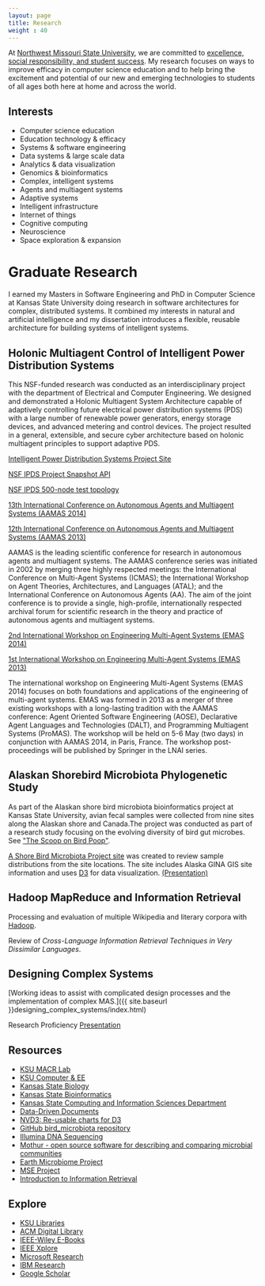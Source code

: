 ```yaml
---
layout: page
title: Research
weight : 40
---
```


<p class="message">
  At <a href="http://www.nwmissouri.edu/"> Northwest Missouri State University</a>, 
  we are committed to <a href="http://www.nwmissouri.edu/aboutus/mission.htm"> excellence, social responsibility, and student success</a>. 
  My research focuses on ways to improve efficacy in computer science education and to help bring the excitement and potential of our
   new and emerging technologies to students of all ages both here at home and across the world.
    
</p>

## Interests

*	Computer science education
*   Education technology & efficacy
*	Systems & software engineering
*	Data systems & large scale data
*	Analytics & data visualization
*	Genomics & bioinformatics
*	Complex, intelligent systems
*	Agents and multiagent systems
*	Adaptive systems
*   Intelligent infrastructure
*   Internet of things
*	Cognitive computing
*   Neuroscience
*   Space exploration & expansion

# Graduate Research

<p class="message">
  I earned my Masters in Software Engineering and PhD in Computer Science at Kansas State University doing research in software architectures for complex, distributed systems.  
  It combined my interests in natural and artificial intelligence and my dissertation introduces a flexible, reusable architecture for building systems of intelligent systems.
</p>

## Holonic Multiagent Control of Intelligent Power Distribution Systems

This NSF-funded research was conducted as an interdisciplinary project with the department of Electrical and Computer Engineering. We designed and demonstrated a Holonic Multiagent System Architecture capable of adaptively controlling future electrical power distribution systems (PDS) with a large number of renewable power generators, energy storage devices, and advanced metering and control devices. The project resulted in a general, extensible, and secure cyber architecture based on holonic multiagent principles to support adaptive PDS.

[Intelligent Power Distribution Systems Project Site](http://ipds.cis.ksu.edu)

[NSF IPDS Project Snapshot API](http://people.cis.ksu.edu/~dmcase/ipds/javadoc/index.html)

[NSF IPDS 500-node test topology](http://people.cis.ksu.edu/~dmcase/designing_complex_systems/index.html)

[13th International Conference on Autonomous Agents and Multiagent Systems (AAMAS 2014)](http://aamas2014.lip6.fr/)

[12th International Conference on Autonomous Agents and Multiagent Systems (AAMAS 2013)](http://aamas2013.cs.umn.edu/)

AAMAS is the leading scientific conference for research in autonomous agents and multiagent systems. The AAMAS conference series was initiated in 2002 by merging three highly respected meetings: the International Conference on Multi-Agent Systems (ICMAS); the International Workshop on Agent Theories, Architectures, and Languages (ATAL); and the International Conference on Autonomous Agents (AA). The aim of the joint conference is to provide a single, high-profile, internationally respected archival forum for scientific research in the theory and practice of autonomous agents and multiagent systems.

[2nd International Workshop on Engineering Multi-Agent Systems (EMAS 2014)](http://emas14.wordpress.com/)

[1st International Workshop on Engineering Multi-Agent Systems (EMAS 2013)](http://emas2013.otago.ac.nz/)

The international workshop on Engineering Multi-Agent Systems (EMAS 2014) focuses on both foundations and applications of the engineering of multi-agent systems. EMAS was formed in 2013 as a merger of three existing workshops with a long-lasting tradition with the AAMAS conference: Agent Oriented Software Engineering (AOSE), Declarative Agent Languages and Technologies (DALT), and Programming Multiagent Systems (ProMAS). The workshop will be held on 5-6 May (two days) in conjunction with AAMAS 2014, in Paris, France. The workshop post-proceedings will be published by Springer in the LNAI series.

## Alaskan Shorebird Microbiota Phylogenetic Study

As part of the Alaskan shore bird microbiota bioinformatics project at Kansas State University, avian fecal samples were collected from nine sites along the Alaskan shore and Canada.The project was conducted as part of a research study focusing on the evolving diversity of bird gut microbes. See ["The Scoop on Bird Poop"](http://phys.org/news/2013-05-scoop-bird-poop-evolving-diversity.html).

[A Shore Bird Microbiota Project site](http://ksucase.github.io/bird_microbiota) was created to review sample distributions from the site locations. The site includes Alaska GINA GIS site information and uses [D3](http://d3js.org/) for data visualization. [(Presentation)](http://ksucase.github.io/bird_microbiota/presentation/cisbio734_shorebird_microbiota_presentation.pdf)

## Hadoop MapReduce and Information Retrieval

Processing and evaluation of multiple Wikipedia and literary corpora with [Hadoop](http://hadoop.apache.org/).

Review of _Cross-Language Information Retrieval Techniques in Very Dissimilar Languages_.

## Designing Complex Systems

[Working ideas to assist with complicated design processes and the implementation of complex MAS.]({{ site.baseurl }}designing_complex_systems/index.html)

Research Proficiency [Presentation](https://docs.google.com/presentation/d/1SNcblAhIPkRNfGeA6sZ9HNqft8jiomblQIf6OROt0oM/pub?start=false&loop=false&delayms=3000)


## Resources 

*   [KSU MACR Lab](http://macr.cis.ksu.edu)
*   [KSU Computer & EE](http://sustain.ece.ksu.edu/)
*   [Kansas State Biology](http://www.k-state.edu/biology/)
*   [Kansas State Bioinformatics](http://bioinformatics.k-state.edu/)
*   [Kansas State Computing and Information Sciences Department](http://cis.ksu.edu)
*   [Data-Driven Documents](http://d3js.org/)
*   [NVD3: Re-usable charts for D3](http://nvd3.org/)
*   [GitHub bird_microbiota repository](https://github.com/ksucase/bird_microbiota)
*   [Illumina DNA Sequencing](http://www.illumina.com/applications/sequencing/dna_sequencing.ilmn)
*   [Mothur - open source software for describing and comparing microbial communities](http://www.mothur.org/)
*   [Earth Microbiome Project](http://www.microbio.me/emp/)
*   [MSE Project](http://sites.google.com/site/casemse/)
*   [Introduction to Information Retrieval](http://nlp.stanford.edu/IR-book/)

## Explore

*   [KSU Libraries](http://www.lib.k-state.edu/)
*   [ACM Digital Library](http://dl.acm.org/)
*   [IEEE-Wiley E-Books](http://www.ieee.org/publications_standards/publications/subscriptions/prod/ieee_wiley_ebook.html)
*   [IEEE Xplore](http://ieeexplore.ieee.org/Xplore/home.jsp)
*   [Microsoft Research](http://research.microsoft.com/en-us/)
*   [IBM Research](http://www.research.ibm.com/)
*   [Google Scholar](https://scholar.google.com/)


